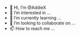 - 👋 Hi, I’m @AddieX
- 👀 I’m interested in ...
- 🌱 I’m currently learning ...
- 💞️ I’m looking to collaborate on ...
- 📫 How to reach me ...

<!---
AddieX/AddieX is a ✨ special ✨ repository because its `README.md` (this file) appears on your GitHub profile.
You can click the Preview link to take a look at your changes.
--->
